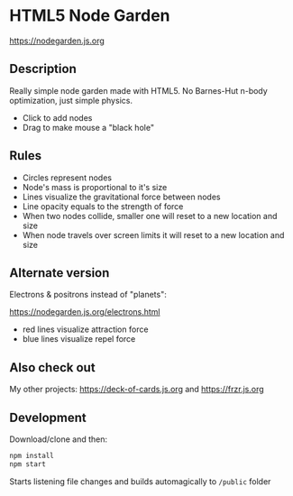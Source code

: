 # HTML5 Node Garden

https://nodegarden.js.org

## Description

Really simple node garden made with HTML5. No Barnes-Hut n-body optimization, just simple physics.

- Click to add nodes
- Drag to make mouse a "black hole"

## Rules

- Circles represent nodes
- Node's mass is proportional to it's size
- Lines visualize the gravitational force between nodes
- Line opacity equals to the strength of force
- When two nodes collide, smaller one will reset to a new location and size
- When node travels over screen limits it will reset to a new location and size

## Alternate version

Electrons & positrons instead of "planets":

https://nodegarden.js.org/electrons.html

- red lines visualize attraction force
- blue lines visualize repel force

## Also check out

My other projects: https://deck-of-cards.js.org and https://frzr.js.org

## Development

Download/clone and then:

```js
npm install
npm start
```

Starts listening file changes and builds automagically to ```/public``` folder
